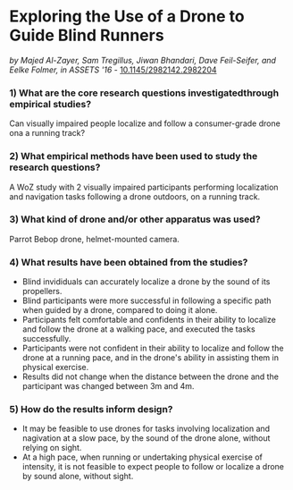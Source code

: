 # Exploring the Use of a Drone to Guide Blind Runners

*by Majed Al-Zayer, Sam Tregillus, Jiwan Bhandari, Dave Feil-Seifer, and Eelke Folmer, in ASSETS '16* - [10.1145/2982142.2982204](https://doi.org/10.1145/2982142.2982204)

### 1) What are the core research questions investigatedthrough empirical studies?

Can visually impaired people localize and follow a consumer-grade drone ona a running track?

### 2) What empirical methods have been used to study the research questions?

A WoZ study with 2 visually impaired participants performing localization and navigation tasks following a drone outdoors, on a running track.

### 3) What kind of drone and/or other apparatus was used?

Parrot Bebop drone, helmet-mounted camera.

### 4) What results have been obtained from the studies?

- Blind invididuals can accurately localize a drone by the sound of its propellers.
- Blind participants were more successful in following a specific path when guided by a drone, compared to doing it alone.
- Participants felt comfortable and confidents in their ability to localize and follow the drone at a walking pace, and executed the tasks successfully.
- Participants were not confident in their ability to localize and follow the drone at a running pace, and in the drone's ability in assisting them in physical exercise.
- Results did not change when the distance between the drone and the participant was changed between 3m and 4m.

### 5) How do the results inform design?

- It may be feasible to use drones for tasks involving localization and nagivation at a slow pace, by the sound of the drone alone, without relying on sight.
- At a high pace, when running or undertaking physical exercise of intensity, it is not feasible to expect people to follow or localize a drone by sound alone, without sight.
